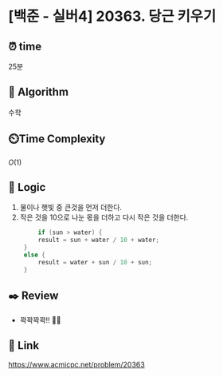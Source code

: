 # [백준 - 실버4] 20363. 당근 키우기
 
## ⏰  **time**
25분

## :pushpin: **Algorithm**
수학

## ⏲️**Time Complexity**
$O(1)$

## :round_pushpin: **Logic**
1. 물이나 햇빛 중 큰것을 먼저 더한다.
2. 작은 것을 10으로 나눈 몫을 더하고 다시 작은 것을 더한다.
   ```cpp
		if (sun > water) {
		result = sun + water / 10 + water;
	}
	else {
		result = water + sun / 10 + sun;
	}
   ```

## :black_nib: **Review**
- 꽉꽉꽉꽉!! 🥕🥕

## 📡 Link
https://www.acmicpc.net/problem/20363
